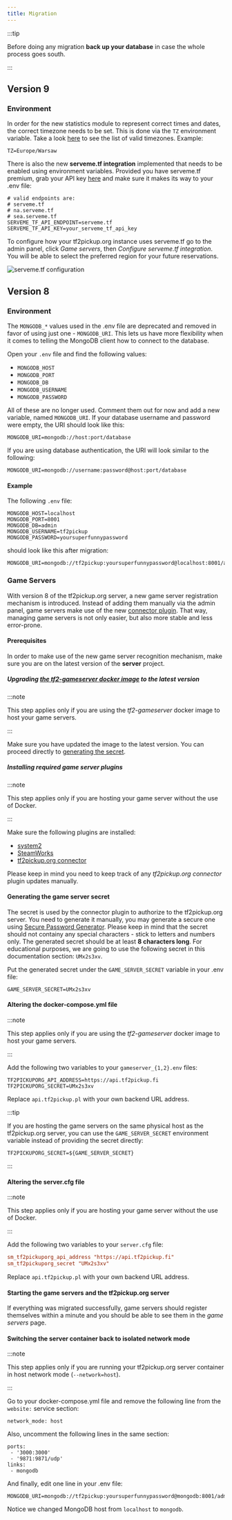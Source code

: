 ```yaml
---
title: Migration
---
```


:::tip

Before doing any migration **back up your database** in case the whole process goes south.

:::

## Version 9

### Environment

In order for the new statistics module to represent correct times and dates, the correct timezone needs to be set. This is done via the `TZ` environment variable. Take a look [here](https://en.wikipedia.org/wiki/List_of_tz_database_time_zones) to see the list of valid timezones. Example:

```
TZ=Europe/Warsaw
```

There is also the new **serveme.tf integration** implemented that needs to be enabled using environment variables. Provided you have serveme.tf premium, grab your API key [here](https://serveme.tf/settings) and make sure it makes its way to your .env file:

```
# valid endpoints are:
# serveme.tf
# na.serveme.tf
# sea.serveme.tf
SERVEME_TF_API_ENDPOINT=serveme.tf
SERVEME_TF_API_KEY=your_serveme_tf_api_key
```

To configure how your tf2pickup.org instance uses serveme.tf go to the admin panel, click _Game servers_, then _Configure serveme.tf integration_. You will be able to select the preferred region for your future reservations.

![serveme.tf configuration](/img/content/serveme-tf-configuration.png)


## Version 8

### Environment

The `MONGODB_*` values used in the .env file are deprecated and removed in favor of using just one - `MONGODB_URI`. This lets us have more flexibility when it comes to telling the MongoDB client how to connect to the database.

Open your `.env` file and find the following values:

* `MONGODB_HOST`
* `MONGODB_PORT`
* `MONGODB_DB`
* `MONGODB_USERNAME`
* `MONGODB_PASSWORD`

All of these are no longer used. Comment them out for now and add a new variable, named `MONGODB_URI`. If your database username and password were empty, the URI should look like this:

```
MONGODB_URI=mongodb://host:port/database
```

If you are using database authentication, the URI will look similar to the following:

```
MONGODB_URI=mongodb://username:password@host:port/database
```

#### Example

The following `.env` file:

```env
MONGODB_HOST=localhost
MONGODB_PORT=8001
MONGODB_DB=admin
MONGODB_USERNAME=tf2pickup
MONGODB_PASSWORD=yoursuperfunnypassword
```

should look like this after migration:

```env
MONGODB_URI=mongodb://tf2pickup:yoursuperfunnypassword@localhost:8001/admin
```


### Game Servers

With version 8 of the tf2pickup.org server, a new game server registration mechanism is introduced. Instead of adding them manually via the admin panel, game servers make use of the new [connector plugin](https://github.com/tf2pickup-org/connector). That way, managing game servers is not only easier, but also more stable and less error-prone.

#### Prerequisites

In order to make use of the new game server recognition mechanism, make sure you are on the latest version of the **server** project.

##### Upgrading [the tf2-gameserver docker image](https://hub.docker.com/r/tf2pickuppl/tf2-gameserver) to the latest version

:::note

This step applies only if you are using the _tf2-gameserver_ docker image to host your game servers.

:::

Make sure you have updated the image to the latest version. You can proceed directly to [generating the secret](#generating-the-game-server-secret).

##### Installing required game server plugins

:::note

This step applies only if you are hosting your game server without the use of Docker.

:::

Make sure the following plugins are installed:

- [system2](https://forums.alliedmods.net/attachment.php?attachmentid=188744&d=1618607414)
- [SteamWorks](https://github.com/KyleSanderson/SteamWorks/releases/download/1.2.3c/package-lin.tgz)
- [tf2pickup.org connector](https://github.com/tf2pickup-org/connector/releases/download/0.1.0/connector.smx)

Please keep in mind you need to keep track of any _tf2pickup.org connector_ plugin updates manually.

#### Generating the game server secret

The secret is used by the connector plugin to authorize to the tf2pickup.org server. You need to generate it manually, you may generate a secure one using [Secure Password Generator](https://passwordsgenerator.net/). Please keep in mind that the secret should not containy any special characters - stick to letters and numbers only. The generated secret should be at least **8 characters long**. For educational purposes, we are going to use the following secret in this documentation section: `UMx2s3xv`.

Put the generated secret under the `GAME_SERVER_SECRET` variable in your .env file:

```env
GAME_SERVER_SECRET=UMx2s3xv
```

#### Altering the docker-compose.yml file

:::note

This step applies only if you are using the _tf2-gameserver_ docker image to host your game servers.

:::

Add the following two variables to your `gameserver_{1,2}.env` files:

```env
TF2PICKUPORG_API_ADDRESS=https://api.tf2pickup.fi
TF2PICKUPORG_SECRET=UMx2s3xv
```

Replace `api.tf2pickup.pl` with your own backend URL address.

:::tip

If you are hosting the game servers on the same physical host as the tf2pickup.org server, you can use the `GAME_SERVER_SECRET` environment variable instead of providing the secret directly:

```env
TF2PICKUPORG_SECRET=${GAME_SERVER_SECRET}
```

:::

#### Altering the server.cfg file

:::note

This step applies only if you are hosting your game server without the use of Docker.

:::

Add the following two variables to your `server.cfg` file:

```cfg
sm_tf2pickuporg_api_address "https://api.tf2pickup.fi"
sm_tf2pickuporg_secret "UMx2s3xv"
```

Replace `api.tf2pickup.pl` with your own backend URL address.

#### Starting the game servers and the tf2pickup.org server

If everything was migrated successfully, game servers should register themselves within a minute and you should be able to see them in the _game servers_ page.

#### Switching the server container back to isolated network mode

:::note

This step applies only if you are running your tf2pickup.org server container in host network mode (`--network=host`).

:::

Go to your docker-compose.yml file and remove the following line from the `website:` service section:

```
network_mode: host
```

Also, uncomment the following lines in the same section:

```
ports:
 - '3000:3000'
 - '9871:9871/udp'
links:
 - mongodb
```

And finally, edit one line in your .env file:

```
MONGODB_URI=mongodb://tf2pickup:yoursuperfunnypassword@mongodb:8001/admin
```

Notice we changed MongoDB host from `localhost` to `mongodb`.
